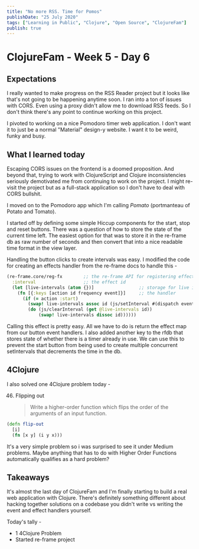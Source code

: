 ```yaml
---
title: "No more RSS. Time for Pomos"
publishDate: "25 July 2020"
tags: ["Learning in Public", "Clojure", "Open Source", "ClojureFam"]
publish: true
---
```


# ClojureFam - Week 5 - Day 6

## Expectations

I really wanted to make progress on the RSS Reader project but it looks like that's not going to be happening anytime soon. I ran into a ton of issues with CORS. Even using a proxy didn't allow me to download RSS feeds. So I don't think there's any point to continue working on this project.

I pivoted to working on a nice Pomodoro timer web application. I don't want it to just be a normal "Material" design-y website. I want it to be weird, funky and busy.

## What I learned today

Escaping CORS issues on the frontend is a doomed proposition. And beyond that, trying to work with ClojureScript and Clojure inconsistencies seriously demotivated me from continuing to work on the project. I might re-visit the project but as a full-stack application so I don't have to deal with CORS bullshit.

I moved on to the Pomodoro app which I'm calling _Pomato_ (portmanteau of Potato and Tomato).

I started off by defining some simple Hiccup components for the start, stop and reset buttons. There was a question of how to store the state of the current time left. The easiest option for that was to store it in the re-frame db as raw number of seconds and then convert that into a nice readable time format in the view layer.

Handling the button clicks to create intervals was easy. I modified the code for creating an effects handler from the re-frame docs to handle this -

```clojure
(re-frame.core/reg-fx        ;; the re-frame API for registering effect handlers
  :interval                  ;; the effect id
  (let [live-intervals (atom {})]                 ;; storage for live intervals
    (fn [{:keys [action id frequency event]}]     ;; the handler
      (if (= action :start)
        (swap! live-intervals assoc id (js/setInterval #(dispatch event) frequency))
        (do (js/clearInterval (get @live-intervals id))
            (swap! live-intervals dissoc id))))))
```

Calling this effect is pretty easy. All we have to do is return the effect map from our button event handlers. I also added another key to the rfdb that stores state of whether there is a timer already in use. We can use this to prevent the start button from being used to create multiple concurrent setIntervals that decrements the time in the db.

## 4Clojure

I also solved one 4Clojure problem today -

46. Flipping out
    > Write a higher-order function which flips the order of the arguments of an input function.

```clojure
(defn flip-out
  [i]
  (fn [x y] (i y x)))
```

It's a very simple problem so i was surprised to see it under Medium problems. Maybe anything that has to do with Higher Order Functions automatically qualifies as a hard problem?

## Takeaways

It's almost the last day of ClojureFam and I'm finally starting to build a real web application with Clojure. There's definitely something different about hacking together solutions on a codebase you didn't write vs writing the event and effect handlers yourself.

Today's tally -

- 1 4Clojure Problem
- Started re-frame project

